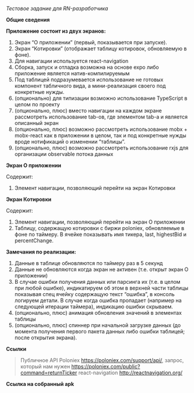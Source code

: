 *Тестовое задание для RN-разработчика*

**Общие сведения**

**Приложение состоит из двух экранов:**

1. Экран “О приложении” (первый, показывается при запуске).
2. Экран “Котировки” (отображает таблицу котировок, обновляемую в фоне).
3. Для навигации используется react-navigation
4. Сборка, запуск и отладка возможна на основе expo либо приложение является натив-компилируемым
5. Под таблицей подразумевается использование не готовых компонент табличного вида, а мини-реализация своего под конкретные нужды.
6. (опционально) для типизации возможно использование TypeScript в целом по проекту
7. (опционально, плюс) вместо навигации на каждом экране рассмотреть использование tab-ов, где элементом tab-а и является описанный экран
8. (опционально, плюс) возможно рассмотреть использование mobx + mobx-react как в приложении в целом, так  и под конкретные нужды вроде нотификаций о изменении “таблицы”.
9. (опционально, плюс) возможно рассмотреть использование rxjs для организации observable потока данных

**Экран О приложении**

Содержит:
1. Элемент навигации, позволяющий перейти на экран Котировки

**Экран Котировки**

Содержит:
1. Элемент навигации, позволяющий перейти на экран О приложении
2. Таблицу, содержащую котировки с биржи poloniex, обновляемые в фоне по таймеру. В ячейке показывать имя тикера, last, highestBid и percentChange.

**Замечания по реализации:**
1. Данные в таблице обновляются по таймеру раз в 5 секунд
2. Данные не обновляются когда экран не активен (т.е. открыт экран О приложении)
3. В случае ошибки получения данных или парсинга их (т.е. в целом при любой ошибке), индикатируем об этом в верхней части таблицы показывая спец ячейку содержащую текст “ошибка”, в консоль логируем детали. В случае когда ошибка пропадает (например на следующей итерации таймера), индикацию ошибки скрываем.
4. (опционально, плюс) анимация обновления значений в элементах таблицы
5. (опционально, плюс) спиннер при начальной загрузке данных (до момента получения первого пакета данных либо ошибки таблицей; после открытия экрана).

**Ссылки**
> Публичное API Poloniex https://poloniex.com/support/api/, запрос, который нам нужен https://poloniex.com/public?command=returnTicker
> react-navigation http://reactnavigation.org/

**Ссылка на собранный apk**
> 
